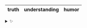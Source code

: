 | truth | understanding | humor |
| :---: | :-----------: | :---: |

<details>
  <summary>✨</summary>
  These words are chosen at random each day. New words will appear here tomorrow morning.
</details>